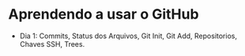 # Aprendendo a usar o GitHub

- Dia 1: Commits, Status dos Arquivos, Git Init, Git Add, Repositorios, Chaves SSH, Trees.

